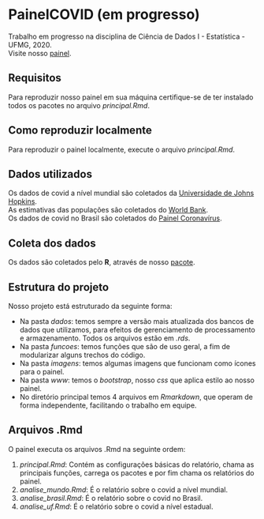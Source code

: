 # PainelCOVID (em progresso)
Trabalho em progresso na disciplina de Ciência de Dados I - Estatística - UFMG, 2020.  
Visite nosso [painel](https://luckermos.shinyapps.io/painelcovid/).

## Requisitos
Para reproduzir nosso painel em sua máquina certifique-se de ter instalado todos os pacotes no arquivo *principal.Rmd*.

## Como reproduzir localmente
Para reproduzir o painel localmente, execute o arquivo *principal.Rmd*.

## Dados utilizados
Os dados de covid a nível mundial são coletados da [Universidade de Johns Hopkins](https://github.com/CSSEGISandData/COVID-19).    
As estimativas das populações são coletados do [World Bank](https://data.worldbank.org/indicator/SP.POP.TOTL).    
Os dados de covid no Brasil são coletados do [Painel Coronavírus](https://covid.saude.gov.br/).    

## Coleta dos dados
Os dados são coletados pelo **R**, através de nosso [pacote](https://github.com/sjlva/covidRdata).

## Estrutura do projeto
Nosso projeto está estruturado da seguinte forma:
- Na pasta *dados*: temos sempre a versão mais atualizada dos bancos de dados que utilizamos, para efeitos de gerenciamento de processamento e armazenamento. Todos os arquivos estão em *.rds*.  
- Na pasta *funcoes*: temos funções que são de uso geral, a fim de modularizar alguns trechos do código.  
- Na pasta *imagens*: temos algumas imagens que funcionam como ícones para o painel.  
- Na pasta *www*: temos o *bootstrap*, nosso *css* que aplica estilo ao nosso painel.
- No diretório principal temos 4 arquivos em *Rmarkdown*, que operam de forma independente, facilitando o trabalho em equipe.

## Arquivos .Rmd
O painel executa os arquivos .Rmd na seguinte ordem:
1. *principal.Rmd*: Contém as configurações básicas do relatório, chama as principais funções, carrega os pacotes e por fim chama os relatórios do painel.
2. *analise_mundo.Rmd*: É o relatório sobre o covid a nível mundial.
3. *analise_brasil.Rmd*: É o relatório sobre o covid no Brasil.
4. *analise_uf.Rmd*: É o relatório sobre o covid a nível estadual.







